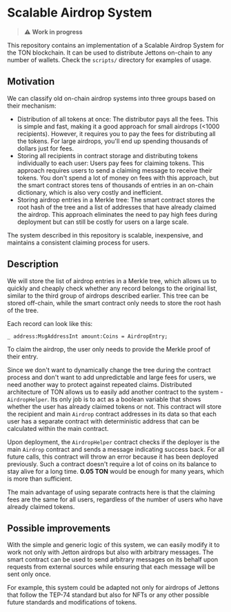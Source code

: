 # Scalable Airdrop System

> :warning: **Work in progress**

This repository contains an implementation of a Scalable Airdrop System for the TON blockchain. It can be used to distribute Jettons on-chain to any number of wallets. Check the `scripts/` directory for examples of usage.

## Motivation

We can classify old on-chain airdrop systems into three groups based on their mechanism:

-   Distribution of all tokens at once: The distributor pays all the fees. This is simple and fast, making it a good approach for small airdrops (<1000 recipients). However, it requires you to pay the fees for distributing all the tokens. For large airdrops, you'll end up spending thousands of dollars just for fees.
-   Storing all recipients in contract storage and distributing tokens individually to each user: Users pay fees for claiming tokens. This approach requires users to send a claiming message to receive their tokens. You don't spend a lot of money on fees with this approach, but the smart contract stores tens of thousands of entries in an on-chain dictionary, which is also very costly and inefficient.
-   Storing airdrop entries in a Merkle tree: The smart contract stores the root hash of the tree and a list of addresses that have already claimed the airdrop. This approach eliminates the need to pay high fees during deployment but can still be costly for users on a large scale.

The system described in this repository is scalable, inexpensive, and maintains a consistent claiming process for users.

## Description

We will store the list of airdrop entries in a Merkle tree, which allows us to quickly and cheaply check whether any record belongs to the original list, similar to the third group of airdrops described earlier. This tree can be stored off-chain, while the smart contract only needs to store the root hash of the tree.

Each record can look like this:

```
_ address:MsgAddressInt amount:Coins = AirdropEntry;
```

To claim the airdrop, the user only needs to provide the Merkle proof of their entry.

Since we don't want to dynamically change the tree during the contract process and don't want to add unpredictable and large fees for users, we need another way to protect against repeated claims. Distributed architecture of TON allows us to easily add another contract to the system - `AirdropHelper`. Its only job is to act as a boolean variable that shows whether the user has already claimed tokens or not. This contract will store the recipient and main `Airdrop` contract addresses in its data so that each user has a separate contract with deterministic address that can be calculated within the main contract.

Upon deployment, the `AirdropHelper` contract checks if the deployer is the main `Airdrop` contract and sends a message indicating success back. For all future calls, this contract will throw an error because it has been deployed previously. Such a contract doesn't require a lot of coins on its balance to stay alive for a long time. **0.05 TON** would be enough for many years, which is more than sufficient.

The main advantage of using separate contracts here is that the claiming fees are the same for all users, regardless of the number of users who have already claimed tokens.

## Possible improvements

With the simple and generic logic of this system, we can easily modify it to work not only with Jetton airdrops but also with arbitrary messages. The smart contract can be used to send arbitrary messages on its behalf upon requests from external sources while ensuring that each message will be sent only once.

For example, this system could be adapted not only for airdrops of Jettons that follow the TEP-74 standard but also for NFTs or any other possible future standards and modifications of tokens.
